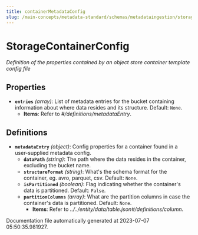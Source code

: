 ```yaml
---
title: containerMetadataConfig
slug: /main-concepts/metadata-standard/schemas/metadataingestion/storage/containermetadataconfig
---
```


# StorageContainerConfig

*Definition of the properties contained by an object store container template config file*

## Properties

- **`entries`** *(array)*: List of metadata entries for the bucket containing information about where data resides and its structure. Default: `None`.
  - **Items**: Refer to *#/definitions/metadataEntry*.
## Definitions

- **`metadataEntry`** *(object)*: Config properties for a container found in a user-supplied metadata config.
  - **`dataPath`** *(string)*: The path where the data resides in the container, excluding the bucket name.
  - **`structureFormat`** *(string)*: What's the schema format for the container, eg. avro, parquet, csv. Default: `None`.
  - **`isPartitioned`** *(boolean)*: Flag indicating whether the container's data is partitioned. Default: `False`.
  - **`partitionColumns`** *(array)*: What are the partition columns in case the container's data is partitioned. Default: `None`.
    - **Items**: Refer to *../../entity/data/table.json#/definitions/column*.


Documentation file automatically generated at 2023-07-07 05:50:35.981927.
